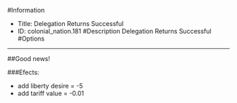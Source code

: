 #Information
 - Title: Delegation Returns Successful
 - ID: colonial_nation.181
#Description
Delegation Returns Successful
#Options

___
##Good news!

###Efects:<ul><li>add liberty desire = -5</li><li>add tariff value = -0.01</li></ul>
